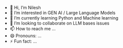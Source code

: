- 👋 Hi, I’m Nilesh
- 👀 I’m interested in GEN AI / Large Language Models
- 🌱 I’m currently learning Python and Machine learning
- 💞️ I’m looking to collaborate on LLM bases issues
- 📫 How to reach me ...
- 😄 Pronouns: ...
- ⚡ Fun fact: ...

<!---
nelish01/nelish01 is a ✨ special ✨ repository because its `README.md` (this file) appears on your GitHub profile.
You can click the Preview link to take a look at your changes.
--->
